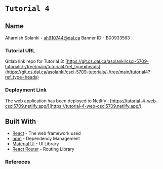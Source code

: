 # `Tutorial 4`

## Name 
Aharnish Solanki - [ah910744@dal.ca](ah910744@dal.ca) 
Banner ID:- B00933563

### Tutorial URL

Gitlab link repo for Tutorial 3: [https://git.cs.dal.ca/asolanki/csci-5709-tutorials/-/tree/main/tutorial4?ref_type=heads](https://git.cs.dal.ca/asolanki/csci-5709-tutorials/-/tree/main/tutorial4?ref_type=heads)

### Deployment Link

The web application has been deployed to Netlify : [https://tutorial-4-web-csci5709.netlify.app/](https://tutorial-4-web-csci5709.netlify.app/)

## Built With

- [React](https://legacy.reactjs.org/docs/getting-started.html/) - The web framework used
- [npm](https://docs.npmjs.com/) - Dependency Management
- [Material UI](https://material-ui.com/) - UI Library
- [React Router](https://reactrouter.com/) - Routing Library

### Refereces